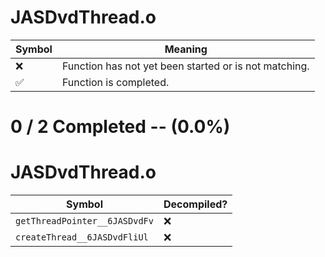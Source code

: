 # JASDvdThread.o
| Symbol | Meaning 
| ------------- | ------------- 
| :x: | Function has not yet been started or is not matching. 
| :white_check_mark: | Function is completed. 


# 0 / 2 Completed -- (0.0%)
# JASDvdThread.o
| Symbol | Decompiled? |
| ------------- | ------------- |
| `getThreadPointer__6JASDvdFv` | :x: |
| `createThread__6JASDvdFliUl` | :x: |
